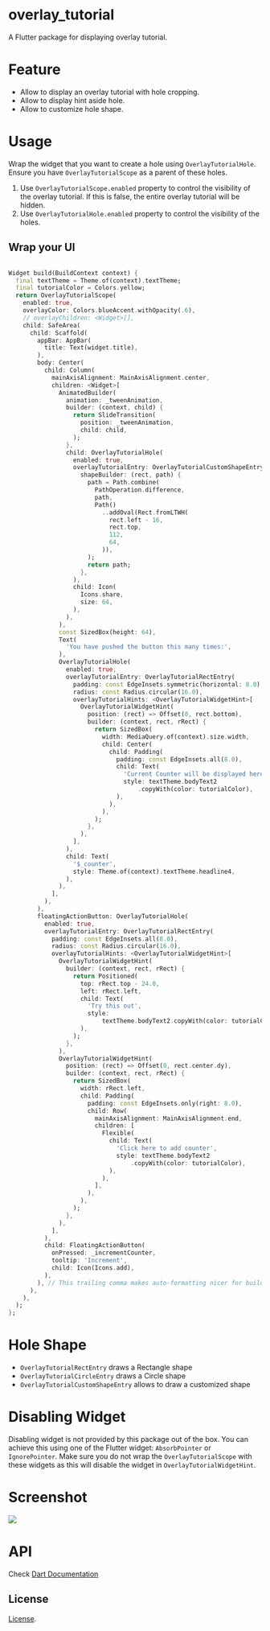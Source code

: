 # overlay_tutorial

A Flutter package for displaying overlay tutorial.

# Feature

- Allow to display an overlay tutorial with hole cropping.
- Allow to display hint aside hole.
- Allow to customize hole shape.

# Usage

Wrap the widget that you want to create a hole using `OverlayTutorialHole`. Ensure you have `OverlayTutorialScope` as a parent of these holes. 

1. Use `OverlayTutorialScope.enabled` property to control the visibility of the overlay tutorial. If this is false, the entire overlay tutorial will be hidden.
2. Use `OverlayTutorialHole.enabled` property to control the visibility of the holes.

## Wrap your UI

```dart

Widget build(BuildContext context) {
  final textTheme = Theme.of(context).textTheme;
  final tutorialColor = Colors.yellow;
  return OverlayTutorialScope(
    enabled: true,
    overlayColor: Colors.blueAccent.withOpacity(.6),
    // overlayChildren: <Widget>[],
    child: SafeArea(
      child: Scaffold(
        appBar: AppBar(
          title: Text(widget.title),
        ),
        body: Center(
          child: Column(
            mainAxisAlignment: MainAxisAlignment.center,
            children: <Widget>[
              AnimatedBuilder(
                animation: _tweenAnimation,
                builder: (context, child) {
                  return SlideTransition(
                    position: _tweenAnimation,
                    child: child,
                  );
                },
                child: OverlayTutorialHole(
                  enabled: true,
                  overlayTutorialEntry: OverlayTutorialCustomShapeEntry(
                    shapeBuilder: (rect, path) {
                      path = Path.combine(
                        PathOperation.difference,
                        path,
                        Path()
                          ..addOval(Rect.fromLTWH(
                            rect.left - 16,
                            rect.top,
                            112,
                            64,
                          )),
                      );
                      return path;
                    },
                  ),
                  child: Icon(
                    Icons.share,
                    size: 64,
                  ),
                ),
              ),
              const SizedBox(height: 64),
              Text(
                'You have pushed the button this many times:',
              ),
              OverlayTutorialHole(
                enabled: true,
                overlayTutorialEntry: OverlayTutorialRectEntry(
                  padding: const EdgeInsets.symmetric(horizontal: 8.0),
                  radius: const Radius.circular(16.0),
                  overlayTutorialHints: <OverlayTutorialWidgetHint>[
                    OverlayTutorialWidgetHint(
                      position: (rect) => Offset(0, rect.bottom),
                      builder: (context, rect, rRect) {
                        return SizedBox(
                          width: MediaQuery.of(context).size.width,
                          child: Center(
                            child: Padding(
                              padding: const EdgeInsets.all(8.0),
                              child: Text(
                                'Current Counter will be displayed here',
                                style: textTheme.bodyText2
                                    .copyWith(color: tutorialColor),
                              ),
                            ),
                          ),
                        );
                      },
                    ),
                  ],
                ),
                child: Text(
                  '$_counter',
                  style: Theme.of(context).textTheme.headline4,
                ),
              ),
            ],
          ),
        ),
        floatingActionButton: OverlayTutorialHole(
          enabled: true,
          overlayTutorialEntry: OverlayTutorialRectEntry(
            padding: const EdgeInsets.all(8.0),
            radius: const Radius.circular(16.0),
            overlayTutorialHints: <OverlayTutorialWidgetHint>[
              OverlayTutorialWidgetHint(
                builder: (context, rect, rRect) {
                  return Positioned(
                    top: rRect.top - 24.0,
                    left: rRect.left,
                    child: Text(
                      'Try this out',
                      style:
                          textTheme.bodyText2.copyWith(color: tutorialColor),
                    ),
                  );
                },
              ),
              OverlayTutorialWidgetHint(
                position: (rect) => Offset(0, rect.center.dy),
                builder: (context, rect, rRect) {
                  return SizedBox(
                    width: rRect.left,
                    child: Padding(
                      padding: const EdgeInsets.only(right: 8.0),
                      child: Row(
                        mainAxisAlignment: MainAxisAlignment.end,
                        children: [
                          Flexible(
                            child: Text(
                              'Click here to add counter',
                              style: textTheme.bodyText2
                                  .copyWith(color: tutorialColor),
                            ),
                          ),
                        ],
                      ),
                    ),
                  );
                },
              ),
            ],
          ),
          child: FloatingActionButton(
            onPressed: _incrementCounter,
            tooltip: 'Increment',
            child: Icon(Icons.add),
          ),
        ), // This trailing comma makes auto-formatting nicer for build methods.
      ),
    ),
  );
};
```


# Hole Shape

- `OverlayTutorialRectEntry` draws a Rectangle shape
- `OverlayTutorialCircleEntry` draws a Circle shape
- `OverlayTutorialCustomShapeEntry` allows to draw a customized shape

# Disabling Widget

Disabling widget is not provided by this package out of the box. You can achieve this using one of the Flutter widget: `AbsorbPointer` or `IgnorePointer`. Make sure you do not wrap the `OverlayTutorialScope` with these widgets as this will disable the widget in `OverlayTutorialWidgetHint`.

# Screenshot

![](https://github.com/TabooSun/overlay_tutorial/blob/master/example/images/example_screenshot.png)

# API

Check [Dart Documentation](https://pub.dev/documentation/overlay_tutorial/latest/)

## License

[License](LICENSE).
